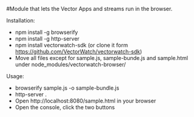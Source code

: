 #Module that lets the Vector Apps and streams run in the browser.

Installation:
* npm install -g browserify
* npm install -g http-server
* npm install vectorwatch-sdk (or clone it form https://github.com/VectorWatch/vectorwatch-sdk)
* Move all files except for sample.js, sample-bunde.js and sample.html under node_modules/vectorwatch-browser/

Usage:
* browserify sample.js -o sample-bundle.js
* http-server .
* Open http://localhost:8080/sample.html in your browser
* Open the console, click the two buttons
